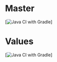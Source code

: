 # Master
[![Java CI with Gradle](https://github.com/MikhailVoroshilov/PageObject/actions/workflows/gradle.yml/badge.svg?branch=master)]
# Values
[![Java CI with Gradle](https://github.com/MikhailVoroshilov/PageObject/blob/values/actions/workflows/gradle.yml/badge.svg?branch=values)]
